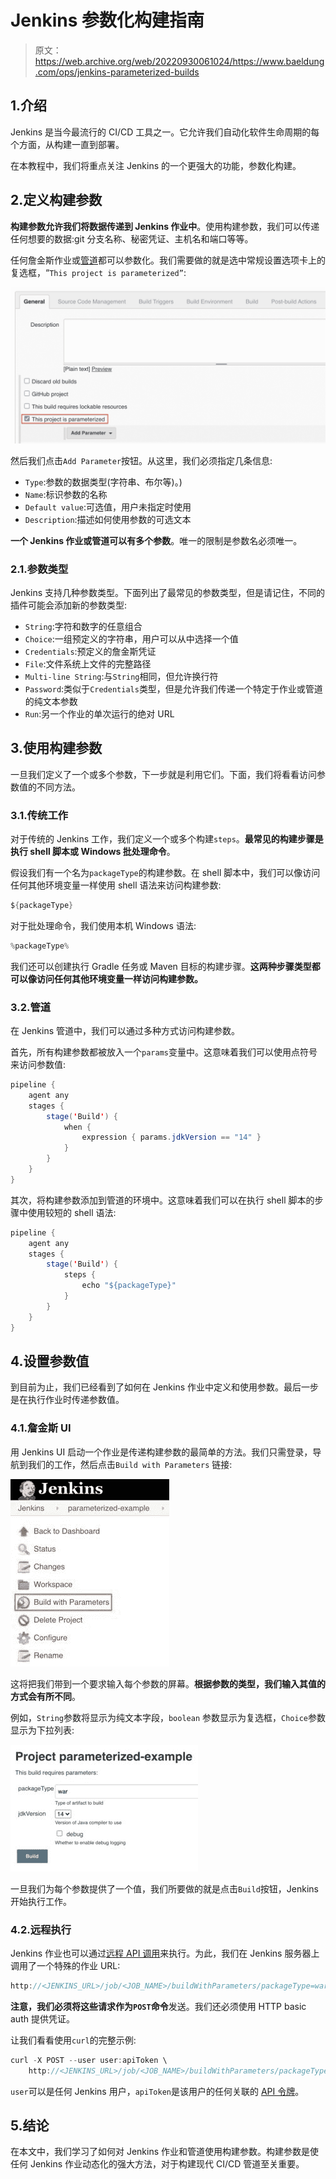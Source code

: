 # Jenkins 参数化构建指南

> 原文：<https://web.archive.org/web/20220930061024/https://www.baeldung.com/ops/jenkins-parameterized-builds>

## 1.介绍

Jenkins 是当今最流行的 CI/CD 工具之一。它允许我们自动化软件生命周期的每个方面，从构建一直到部署。

在本教程中，我们将重点关注 Jenkins 的一个更强大的功能，参数化构建。

## 2.定义构建参数

**构建参数允许我们将数据传递到 Jenkins 作业中**。使用构建参数，我们可以传递任何想要的数据:git 分支名称、秘密凭证、主机名和端口等等。

任何詹金斯作业或[管道](/web/20221107193203/https://www.baeldung.com/jenkins-pipelines)都可以参数化。我们需要做的就是选中常规设置选项卡上的复选框，“`This project is parameterized”`:

[![](img/cbb8476c0d5a178173ac23e50ceefca3.png)](/web/20221107193203/https://www.baeldung.com/wp-content/uploads/2020/10/jenkins-parameterized-builds-enable-checkbox.jpg)

然后我们点击`Add Parameter`按钮。从这里，我们必须指定几条信息:

*   `Type`:参数的数据类型(字符串、布尔等)。)
*   `Name`:标识参数的名称
*   `Default value`:可选值，用户未指定时使用
*   `Description`:描述如何使用参数的可选文本

**一个 Jenkins 作业或管道可以有多个参数**。唯一的限制是参数名必须唯一。

### 2.1.参数类型

Jenkins 支持几种参数类型。下面列出了最常见的参数类型，但是请记住，不同的插件可能会添加新的参数类型:

*   `String`:字符和数字的任意组合
*   `Choice`:一组预定义的字符串，用户可以从中选择一个值
*   `Credentials`:预定义的詹金斯凭证
*   `File`:文件系统上文件的完整路径
*   `Multi-line String`:与`String`相同，但允许换行符
*   `Password`:类似于`Credentials`类型，但是允许我们传递一个特定于作业或管道的纯文本参数
*   `Run`:另一个作业的单次运行的绝对 URL

## 3.使用构建参数

一旦我们定义了一个或多个参数，下一步就是利用它们。下面，我们将看看访问参数值的不同方法。

### 3.1.传统工作

对于传统的 Jenkins 工作，我们定义一个或多个构建`steps`。**最常见的构建步骤是执行 shell 脚本或 Windows 批处理命令**。

假设我们有一个名为`packageType`的构建参数。在 shell 脚本中，我们可以像访问任何其他环境变量一样使用 shell 语法来访问构建参数:

```java
${packageType}
```

对于批处理命令，我们使用本机 Windows 语法:

```java
%packageType%
```

我们还可以创建执行 Gradle 任务或 Maven 目标的构建步骤。**这两种步骤类型都可以像访问任何其他环境变量一样访问构建参数。**

### 3.2.管道

在 Jenkins 管道中，我们可以通过多种方式访问构建参数。

首先，所有构建参数都被放入一个`params`变量中。这意味着我们可以使用点符号来访问参数值:

```java
pipeline {
    agent any
    stages {
        stage('Build') {
            when {
                expression { params.jdkVersion == "14" }
            }
        }
    }
}
```

其次，将构建参数添加到管道的环境中。这意味着我们可以在执行 shell 脚本的步骤中使用较短的 shell 语法:

```java
pipeline {
    agent any
    stages {
        stage('Build') {
            steps {
                echo "${packageType}"
            }
        }
    }
}
```

## 4.设置参数值

到目前为止，我们已经看到了如何在 Jenkins 作业中定义和使用参数。最后一步是在执行作业时传递参数值。

### 4.1.詹金斯 UI

用 Jenkins UI 启动一个作业是传递构建参数的最简单的方法。我们只需登录，导航到我们的工作，然后点击`Build with Parameters` 链接:

[![](img/aec085a38b4e4190d4488f6e8a9f38ca.png)](/web/20221107193203/https://www.baeldung.com/wp-content/uploads/2020/10/jenkins-build-with-parameeters.jpg)

这将把我们带到一个要求输入每个参数的屏幕。**根据参数的类型，我们输入其值的方式会有所不同**。

例如，`String`参数将显示为纯文本字段，`boolean` 参数显示为复选框，`Choice`参数显示为下拉列表:

[![](img/373c46570f4695cf7b272cac766e3921.png)](/web/20221107193203/https://www.baeldung.com/wp-content/uploads/2020/10/jenkins-build-with-parameeters-example.jpg)

一旦我们为每个参数提供了一个值，我们所要做的就是点击`Build`按钮，Jenkins 开始执行工作。

### 4.2.远程执行

Jenkins 作业也可以通过[远程 API 调用](https://web.archive.org/web/20221107193203/https://www.jenkins.io/doc/book/using/remote-access-api/)来执行。为此，我们在 Jenkins 服务器上调用了一个特殊的作业 URL:

```java
http://<JENKINS_URL>/job/<JOB_NAME>/buildWithParameters/packageType=war&jdkVersion;=11&debug;=true
```

**注意，我们必须将这些请求作为`POST`命令**发送。我们还必须使用 HTTP basic auth 提供凭证。

让我们看看使用`curl`的完整示例:

```java
curl -X POST --user user:apiToken \
    http://<JENKINS_URL>/job/<JOB_NAME>/buildWithParameters/packageType=war&jdkVersion;=11&debug;=true
```

`user`可以是任何 Jenkins 用户，`apiToken`是该用户的任何关联的 [API 令牌](https://web.archive.org/web/20221107193203/https://www.jenkins.io/blog/2018/07/02/new-api-token-system/)。

## 5.结论

在本文中，我们学习了如何对 Jenkins 作业和管道使用构建参数。构建参数是使任何 Jenkins 作业动态化的强大方法，对于构建现代 CI/CD 管道至关重要。